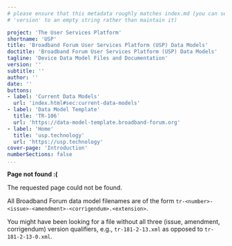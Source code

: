 ```yaml
---
# please ensure that this metadata roughly matches index.md (you can set
# 'version' to an empty string rather than maintain it)

project: 'The User Services Platform'
shortname: 'USP'
title: 'Broadband Forum User Services Platform (USP) Data Models'
doctitle: 'Broadband Forum User Services Platform (USP) Data Models'
tagline: 'Device Data Model Files and Documentation'
version: ''
subtitle: ''
author: ''
date: ''
buttons:
- label: 'Current Data Models'
  url: 'index.html#sec:current-data-models'
- label: 'Data Model Template'
  title: 'TR-106'
  url: 'https://data-model-template.broadband-forum.org'
- label: 'Home'
  title: 'usp.technology'
  url: 'https://usp.technology'
cover-page: 'Introduction'
numberSections: false
...
```


**Page not found :(**

The requested page could not be found.

All Broadband Forum data model filenames are of the form
`tr-<number>-<issue>-<amendment>-<corrigendum>.<extension>`.

You might have been looking for a file without all three (issue, amendment,
corrigendum) version qualifiers, e.g., `tr-181-2-13.xml` as opposed to
`tr-181-2-13-0.xml`.
